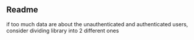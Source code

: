 ## Readme

if too much data are about the unauthenticated and authenticated users, consider dividing library into 2 different ones
